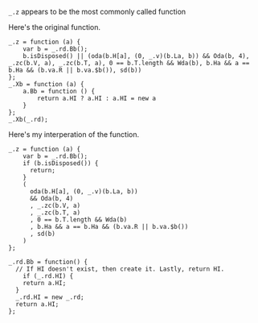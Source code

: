 `_.z` appears to be the most commonly called function

Here's the original function.
```
_.z = function (a) {
	var b = _.rd.Bb();
	b.isDisposed() || (oda(b.H[a], (0, _.v)(b.La, b)) && Oda(b, 4), _.zc(b.V, a), _.zc(b.T, a), 0 == b.T.length && Wda(b), b.Ha && a == b.Ha && (b.va.R || b.va.$b()), sd(b))
};
_.Xb = function (a) {
	a.Bb = function () {
		return a.HI ? a.HI : a.HI = new a
	}
};
_.Xb(_.rd);
```

Here's my interperation of the function.

```
_.z = function (a) {
	var b = _.rd.Bb();
	if (b.isDisposed()) {
	  return;
	}
	(
	  oda(b.H[a], (0, _.v)(b.La, b))
	  && Oda(b, 4)
	  , _.zc(b.V, a)
	  , _.zc(b.T, a)
	  , 0 == b.T.length && Wda(b)
	  , b.Ha && a == b.Ha && (b.va.R || b.va.$b())
	  , sd(b)
	)
};

_.rd.Bb = function() {
  // If HI doesn't exist, then create it. Lastly, return HI.
	if (_.rd.HI) {
  	return a.HI;
  }
  _.rd.HI = new _.rd;
  return a.HI;
};
```
